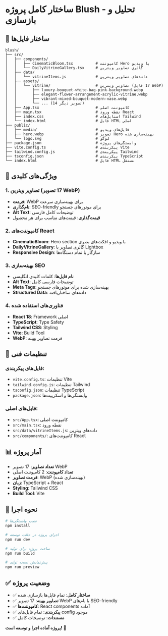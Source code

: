 # ساختار کامل پروژه Blush - تحلیل و بازسازی

## 📁 ساختار فایل‌ها

```
blush/
├── src/
│   ├── components/
│   │   ├── CinematicBloom.tsx          # کامپوننت Hero با ویدیو
│   │   └── DailyVitrineGallery.tsx     # گالری تصاویر ویترین
│   ├── data/
│   │   └── vitrineItems.js             # داده‌های تصاویر ویترین
│   ├── assets/
│   │   └── vitrine/                    # تصاویر ویترین (17 فایل WebP)
│   │       ├── luxury-bouquet-white-bag-pink-background.webp
│   │       ├── elegant-flower-arrangement-acrylic-vitrine.webp
│   │       ├── vibrant-mixed-bouquet-modern-vase.webp
│   │       └── ... (14 تصویر دیگر)
│   ├── App.tsx                         # کامپوننت اصلی
│   ├── main.tsx                        # نقطه ورود React
│   ├── index.css                       # استایل‌های Tailwind
│   └── index.html                      # فایل HTML اصلی
├── public/
│   ├── media/                          # فایل‌های ویدیو
│   ├── hero.webp                       # تصویر Hero بهینه‌سازی شده
│   └── logo.svg                        # لوگو
├── package.json                        # وابستگی‌های پروژه
├── vite.config.ts                      # پیکربندی Vite
├── tailwind.config.js                  # پیکربندی Tailwind
├── tsconfig.json                       # پیکربندی TypeScript
└── index.html                          # فایل HTML مستقل
```

## 🎯 ویژگی‌های کلیدی

### 1. **تصاویر ویترین (17 تصویر WebP)**
- **فرمت**: WebP برای بهینه‌سازی سرعت
- **نام‌گذاری**: SEO-friendly برای موتورهای جستجو
- **Alt Text**: توضیحات کامل فارسی
- **قیمت‌گذاری**: قیمت‌های مناسب برای هر محصول

### 2. **کامپوننت‌های React**
- **CinematicBloom**: Hero section با ویدیو و افکت‌های بصری
- **DailyVitrineGallery**: گالری تصاویر با Lightbox
- **Responsive Design**: سازگار با تمام دستگاه‌ها

### 3. **بهینه‌سازی SEO**
- **نام فایل‌ها**: کلمات کلیدی انگلیسی
- **Alt Text**: توضیحات فارسی کامل
- **Meta Tags**: بهینه‌سازی شده برای موتورهای جستجو
- **Structured Data**: داده‌های ساختاریافته

### 4. **فناوری‌های استفاده شده**
- **React 18**: Framework اصلی
- **TypeScript**: Type Safety
- **Tailwind CSS**: Styling
- **Vite**: Build Tool
- **WebP**: فرمت تصاویر بهینه

## 🔧 تنظیمات فنی

### فایل‌های پیکربندی:
- `vite.config.ts`: تنظیمات Vite
- `tailwind.config.js`: تنظیمات Tailwind
- `tsconfig.json`: تنظیمات TypeScript
- `package.json`: وابستگی‌ها و اسکریپت‌ها

### فایل‌های اصلی:
- `src/App.tsx`: کامپوننت اصلی
- `src/main.tsx`: نقطه ورود
- `src/data/vitrineItems.js`: داده‌های ویترین
- `src/components/`: کامپوننت‌های React

## 📊 آمار پروژه

- **تعداد تصاویر**: 17 تصویر WebP
- **تعداد کامپوننت**: 2 کامپوننت اصلی
- **فرمت تصاویر**: WebP (بهینه‌سازی شده)
- **زبان**: TypeScript + React
- **Styling**: Tailwind CSS
- **Build Tool**: Vite

## 🚀 نحوه اجرا

```bash
# نصب وابستگی‌ها
npm install

# اجرای پروژه در حالت توسعه
npm run dev

# ساخت پروژه برای تولید
npm run build

# پیش‌نمایش نسخه تولید
npm run preview
```

## ✅ وضعیت پروژه

- ✅ **ساختار کامل**: تمام فایل‌ها بازسازی شده
- ✅ **تصاویر بهینه**: 17 تصویر WebP با نام‌های SEO-friendly
- ✅ **کامپوننت‌ها**: React components آماده
- ✅ **پیکربندی**: تمام فایل‌های config موجود
- ✅ **مستندات**: توضیحات کامل

**پروژه آماده اجرا و توسعه است!** 🎉
